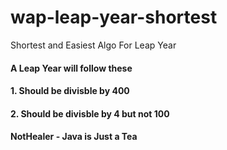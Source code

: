 # wap-leap-year-shortest
Shortest and Easiest Algo For Leap Year

#### A Leap Year will follow these 
#### 1. Should be divisble by 400 
#### 2. Should be divisble by 4 but not 100 
#### NotHealer - Java is Just a Tea
